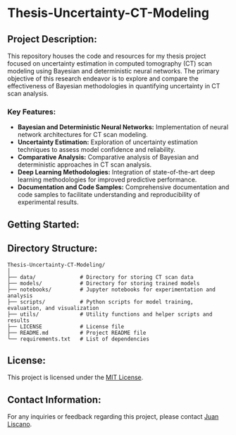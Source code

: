 # Thesis-Uncertainty-CT-Modeling

## Project Description:

This repository houses the code and resources for my thesis project focused on uncertainty estimation in computed tomography (CT) scan modeling using Bayesian and deterministic neural networks. The primary objective of this research endeavor is to explore and compare the effectiveness of Bayesian methodologies in quantifying uncertainty in CT scan analysis.

### Key Features:

- **Bayesian and Deterministic Neural Networks:** Implementation of neural network architectures for CT scan modeling.
- **Uncertainty Estimation:** Exploration of uncertainty estimation techniques to assess model confidence and reliability.
- **Comparative Analysis:** Comparative analysis of Bayesian and deterministic approaches in CT scan analysis.
- **Deep Learning Methodologies:** Integration of state-of-the-art deep learning methodologies for improved predictive performance.
- **Documentation and Code Samples:** Comprehensive documentation and code samples to facilitate understanding and reproducibility of experimental results.

## Getting Started:


## Directory Structure:

```
Thesis-Uncertainty-CT-Modeling/
│
├── data/              # Directory for storing CT scan data
├── models/            # Directory for storing trained models
├── notebooks/         # Jupyter notebooks for experimentation and analysis
├── scripts/           # Python scripts for model training, evaluation, and visualization
├── utils/             # Utility functions and helper scripts and results
├── LICENSE            # License file
├── README.md          # Project README file
└── requirements.txt   # List of dependencies
```

## License:

This project is licensed under the [MIT License](LICENSE).

## Contact Information:

For any inquiries or feedback regarding this project, please contact [Juan Liscano](mailto:fierrojuan94@gmail.com).
